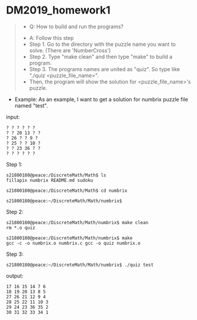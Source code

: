 # DM2019_homework1

>* Q: How to build and run the programs?
>
> - A: Follow this step
> - Step 1. Go to the directory with the puzzle name you want to solve. (There are 'NumberCross') 
> - Step 2. Type "make clean" and then type "make" to build a program. 
> - Step 3. The programs names are united as "quiz". So type like "./quiz <puzzle_file_name>". 
> - Then, the program will show the solution for <puzzle_file_name>'s puzzle.

- Example: As an example, I want to get a solution for numbrix puzzle file named "test".

input:    
    
    ? ? ? ? ? ?
    ? ? 20 13 ? ?
    ? 26 ? ? 9 ?
    ? 25 ? ? 10 ?
    ? ? 23 36 ? ?
    ? ? ? ? ? ?

Step 1:

    s21800180@peace:/DiscreteMath/Math$ ls
    fillapix numbrix README.md sudoku
    
    s21800180@peace:/DiscreteMath/Math$ cd numbrix

    s21800180@peace:~/DiscreteMath/Math/numbrix$
 


Step 2:

    s21800180@peace:/DiscreteMath/Math/numbrix$ make clean
    rm *.o quiz

    s21800180@peace:/DiscreteMath/Math/numbrix$ make 
    gcc -c -o numbrix.o numbrix.c gcc -o quiz numbrix.o

Step 3:

    s21800180@peace:~/DiscreteMath/Math/numbrix$ ./quiz test
output:    
    
    17 16 15 14 7 6 
    18 19 20 13 8 5 
    27 26 21 12 9 4 
    28 25 22 11 10 3 
    29 24 23 36 35 2 
    30 31 32 33 34 1


